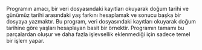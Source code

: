 Programın amacı, bir veri dosyasındaki kayıtları okuyarak doğum tarihi ve günümüz tarihi arasındaki yaş farkını hesaplamak ve sonucu başka bir dosyaya yazmaktır. Bu program, veri dosyasındaki kayıtları okuyarak doğum tarihine göre yaşları hesaplayan basit bir örnektir. Programın tamamı bu parçalardan oluşur ve daha fazla işlevsellik eklenmediği için sadece temel bir işlem yapar.
